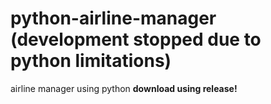 # python-airline-manager (development stopped due to python limitations)
airline manager using python
**download using release!**
